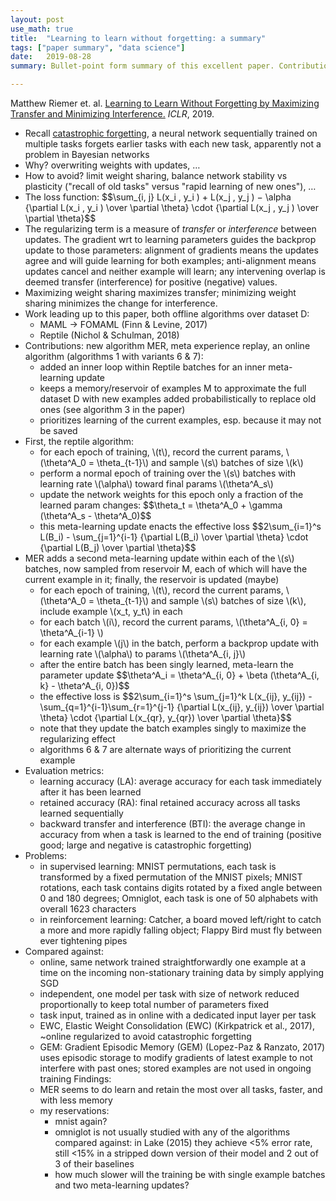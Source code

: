 ```yaml
---
layout: post
use_math: true
title:  "Learning to learn without forgetting: a summary"
tags: ["paper summary", "data science"]
date:   2019-08-28
summary: Bullet-point form summary of this excellent paper. Contributions include: a memory store of past examples; balances learning of new updates with recall of these stored examples; continual (online) learning in supervised and reinforcement learning settings.

---
```




<p>Matthew Riemer et. al. <a href="https://arxiv.org/abs/1810.11910">Learning to Learn Without Forgetting by Maximizing Transfer and Minimizing Interference.</a> <em>ICLR</em>, 2019.</p>
<ul>
<li>Recall <a href="https://en.wikipedia.org/wiki/Catastrophic_interference">catastrophic forgetting</a>, a neural network sequentially trained on multiple tasks forgets earlier tasks with each new task, apparently not a problem in Bayesian networks</li>
<li>Why? overwriting weights with updates, …</li>
<li>How to avoid? limit weight sharing, balance network stability vs plasticity ("recall of old tasks" versus "rapid learning of new ones"), …</li>
<li>The loss function: $$\sum_{i, j} L(x_i , y_i ) + L(x_j , y_j ) − \alpha {\partial L(x_i , y_i ) \over \partial \theta} \cdot {\partial L(x_j , y_j ) \over \partial \theta}$$</li>
<li>The regularizing term is a measure of <em>transfer</em> or <em>interference</em> between updates. The gradient wrt to learning parameters guides the backprop update to those parameters: alignment of gradients means the updates agree and will guide learning for both examples; anti-alignment means updates cancel and neither example will learn; any intervening overlap is deemed transfer (interference) for positive (negative) values.</li>
<li>Maximizing weight sharing maximizes transfer; minimizing weight sharing minimizes the change for interference.</li>
<li>Work leading up to this paper, both offline algorithms over dataset D:
<ul>
<li>MAML -&gt; FOMAML (Finn &amp; Levine, 2017)</li>
<li>Reptile (Nichol &amp; Schulman, 2018)</li>
</ul>
</li>
<li>Contributions: new algorithm MER, meta experience replay, an online algorithm (algorithms 1 with variants 6 &amp; 7):
<ul>
<li>added an inner loop within Reptile batches for an inner meta-learning update</li>
<li>keeps a memory/reservoir of examples M to approximate the full dataset D with new examples added probabilistically to replace old ones (see algorithm 3 in the paper)</li>
<li>prioritizes learning of the current examples, esp. because it may not be saved</li>
</ul>
</li>
<li>First, the reptile algorithm:
<ul>
<li>for each epoch of training, \(t\), record the current params, \(\theta^A_0 = \theta_{t-1}\) and sample \(s\) batches of size \(k\)</li>
<li>perform a normal epoch of training over the \(s\) batches with learning rate \(\alpha\) toward final params \(\theta^A_s\)</li>
<li>update the network weights for this epoch only a fraction of the learned param changes: 
    $$\theta_t = \theta^A_0 + \gamma (\theta^A_s - \theta^A_0)$$</li>
<li>this meta-learning update enacts the effective loss 
    $$2\sum_{i=1}^s L(B_i) - \sum_{j=1}^{i-1} {\partial L(B_i) \over \partial \theta} \cdot {\partial L(B_j) \over \partial \theta}$$
</li>
</ul>
</li>
<li>MER adds a second meta-learning update within each of the \(s\) batches, now sampled from reservoir M, each of which will have the current example in it; finally, the reservoir is updated (maybe)
<ul>
<li>for each epoch of training, \(t\), record the current params, \(\theta^A_0 = \theta_{t-1}\) and sample \(s\) batches of size \(k\), include example \(x_t, y_t\) in each</li>
<li>for each batch \(i\), record the current params, \(\theta^A_{i, 0} = \theta^A_{i-1} \)</li>
<li>for each example \(j\) in the batch, perform a backprop update with learning rate 
    \(\alpha\) to params \(\theta^A_{i, j}\)</li>
<li>after the entire batch has been singly learned, meta-learn the parameter update 
    $$\theta^A_i = \theta^A_{i, 0} + \beta (\theta^A_{i, k} - \theta^A_{i, 0})$$</li>
<li>the effective loss is 
    $$2\sum_{i=1}^s \sum_{j=1}^k L(x_{ij}, y_{ij}) - \sum_{q=1}^{i-1}\sum_{r=1}^{j-1} {\partial L(x_{ij}, y_{ij}) \over \partial \theta} \cdot {\partial L(x_{qr}, y_{qr}) \over \partial \theta}$$</li>
<li>note that they update the batch examples singly to maximize the regularizing effect</li>
<li>algorithms 6 &amp; 7 are alternate ways of prioritizing the current example</li>
</ul>
</li>
<li>Evaluation metrics:
<ul>
<li>learning accuracy (LA): average accuracy for each task immediately after it has been learned</li>
<li>retained accuracy (RA): final retained accuracy across all tasks learned sequentially</li>
<li>backward transfer and interference (BTI): the average change in accuracy from when a task is learned to the end of training (positive good; large and negative is catastrophic forgetting)</li>
</ul>
</li>
<li>Problems:
<ul>
<li>in supervised learning: MNIST permutations, each task is transformed by a fixed permutation of the MNIST pixels; MNIST rotations, each task contains digits rotated by a fixed angle between 0 and 180 degrees; Omniglot, each task is one of 50 alphabets with overall 1623 characters</li>
<li>in reinforcement learning: Catcher, a board moved left/right to catch a more and more rapidly falling object; Flappy Bird must fly between ever tightening pipes</li>
</ul>
</li>
<li>Compared against:
<ul>
<li>online, same network trained straightforwardly one example at a time on the incoming non-stationary training data by simply applying SGD</li>
<li>independent, one model per task with size of network reduced proportionally to keep total number of parameters fixed</li>
<li>task input, trained as in online with a dedicated input layer per task</li>
<li>EWC, Elastic Weight Consolidation (EWC) (Kirkpatrick et al., 2017), ~online regularized to avoid catastrophic forgetting</li>
<li>GEM: Gradient Episodic Memory (GEM) (Lopez-Paz &amp; Ranzato, 2017) uses episodic storage to modify gradients of latest example to not interfere with past ones; stored examples are not used in ongoing training
Findings:</li>
<li>MER seems to do learn and retain the most over all tasks, faster, and with less memory</li>
<li>my reservations:
<ul>
  <li>mnist again?</li>
  <li>omniglot is not usually studied with any of the algorithms compared against: in Lake (2015) they achieve &lt;5% error rate, still &lt;15% in a stripped down version of their model and 2 out of 3 of their baselines</li>
  <li>how much slower will the training be with single example batches and two meta-learning updates?</li>
</ul>
</li>
</ul>
</li>
</ul>
